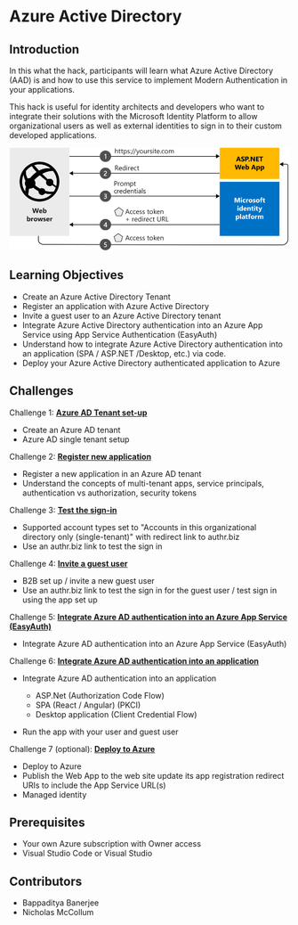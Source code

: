 # Azure Active Directory

## Introduction

In this what the hack, participants will learn what Azure Active Directory (AAD) is and how to use this service to implement Modern Authentication in your applications.

This hack is useful for identity architects and developers who want to integrate their solutions with the Microsoft Identity Platform to allow organizational users as well as external identities to sign in to their custom developed applications.

![Azure AD Overview](./Images/aspnetwebapp-intro.svg)
## Learning Objectives

- Create an Azure Active Directory Tenant
- Register an application with Azure Active Directory
- Invite a guest user to an Azure Active Directory tenant
- Integrate Azure Active Directory authentication into an Azure App Service using App Service Authentication (EasyAuth)
- Understand how to integrate Azure Active Directory authentication into an application (SPA / ASP.NET /Desktop, etc.) via code.
- Deploy your Azure Active Directory authenticated application to Azure


## Challenges


Challenge 1: **[Azure AD Tenant set-up](Student/00-tenant-setup.md)**

- Create an Azure AD tenant
- Azure AD single tenant setup

Challenge 2: **[Register new application](Student/01-register-app.md)**

- Register a new application in an Azure AD tenant
- Understand the concepts of multi-tenant apps, service principals, authentication vs authorization, security tokens

Challenge 3: **[Test the sign-in](Student/02-test-sign-in.md)**

- Supported account types set to "Accounts in this organizational directory only (single-tenant)" with redirect link to authr.biz
- Use an authr.biz link to test the sign in

Challenge 4: **[Invite a guest user](Student/03-invite-guest.md)**

- B2B set up / invite a new guest user
- Use an authr.biz link to test the sign in for the guest user / test sign in using the app set up

Challenge 5: **[Integrate Azure AD authentication into an Azure App Service (EasyAuth)](Student/04-integrate-app-service.md)**

- Integrate Azure AD authentication into an Azure App Service (EasyAuth)

Challenge 6: **[Integrate Azure AD authentication into an application](Student/05-integrate-app.md)**

- Integrate Azure AD authentication into an application
    - ASP.Net (Authorization Code Flow)
    - SPA (React / Angular) (PKCI)  
    - Desktop application (Client Credential Flow)

- Run the app with your user and guest user 

Challenge 7 (optional): **[Deploy to Azure](Student/06-deploy-to-azure.md)**

- Deploy to Azure
- Publish the Web App to the web site update its app registration redirect URIs to include the App Service URL(s)
- Managed identity


## Prerequisites

- Your own Azure subscription with Owner access
- Visual Studio Code or Visual Studio


## Contributors

- Bappaditya Banerjee
- Nicholas McCollum 
